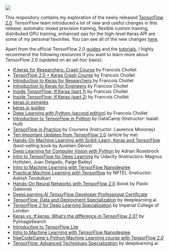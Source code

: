 ![](https://i.ibb.co/LJdwtJ8/TF-Full-Color-Primary-Horizontal.png)

This respository contains my exploration of the newly released [TensorFlow 2.0](http://tensflow.org/). TensorFlow team introduced a lot of new and useful changes in this release; automatic mixed precision training, flexible custom  training, distributed GPU training, enhanced ops for the high-level Keras API are some of my personal favorites. 
You can see all of the new changes [here](https://www.youtube.com/watch?v=kPweUtct2yY). 

Apart from the official TensorFlow 2.0 [guides](https://www.tensorflow.org/guide) and the [tutorials](https://www.tensorflow.org/tutorials), I highly recommend the following resources if you want to learn more about TensorFlow 2.0 (updated on an ad-hoc basis):

- [tf.keras for Researchers: Crash Course](https://colab.research.google.com/drive/17u-pRZJnKN0gO5XZmq8n5A2bKGrfKEUg) by Francois Chollet
- [TensorFlow 2.0 + Keras Crash Course](https://colab.research.google.com/drive/1UCJt8EYjlzCs1H1d1X0iDGYJsHKwu-NO) by Francois Chollet
- [Introduction to Keras for Researchers](https://colab.research.google.com/drive/169PfzM0kvtA5UP4k6Sl1yCG9tsE2MLia) by Francois Chollet
- [Introduction to Keras for Engineers](https://colab.research.google.com/drive/1lWUGZarlbORaHYUZlF9muCgpPl8pEvve) by Francois Chollet
- [Inside TensorFlow: tf.Keras (part 1)](https://youtu.be/UYRBHFAvLSs) by Francois Chollet
- [Inside TensorFlow: tf.Keras (part 2)](https://www.youtube.com/watch?v=uhzGTijaw8A) by Francois Chollet
- [keras.io exmples](https://keras.io/examples)
- [keras.io guides](https://keras.io/guides)
- [Deep Learning with Python (second edition)](https://www.manning.com/books/deep-learning-with-python) by Francois Chollet
- [Introduction to TensorFlow in Python](https://www.datacamp.com/courses/introduction-to-tensorflow-in-python?tap_a=5644-dce66f&tap_s=357540-5b28dd) by DataCamp (Instructor: Isaiah Hull)
- [TensorFlow in Practice](https://www.coursera.org/specializations/tensorflow-in-practice) by Coursera (Instructor: Laurence Moroney)
- [Ten Important Updates from TensorFlow 2.0](https://www.datacamp.com/community/tutorials/ten-important-updates-tensorflow) (article by me)
- [Hands-On Machine Learning with Scikit-Learn, Keras and TensorFlow](https://www.amazon.in/Hands-Machine-Learning-Scikit-Learn-Tensor/dp/9352139054) (best-selling book by Aurélien Géron)
- [Deep Learning for Computer Vision with Python](https://www.pyimagesearch.com/deep-learning-computer-vision-python-book/) by Adrian Rosebrock
- [Intro to TensorFlow for Deep Learning](https://www.udacity.com/course/intro-to-tensorflow-for-deep-learning--ud187) by Udacity (Instructors: Magnus Hyttsten, Juan Delgado, Paige Bailey)
- [Intro to Machine Learning with TensorFlow Nanodegree](https://www.udacity.com/course/intro-to-machine-learning-with-tensorflow-nanodegree--nd230)
- [Practical Machine Learning with Tensorflow](https://www.youtube.com/playlist?list=PLOzRYVm0a65cTV_t0BYj-nV8VX_Me6Es3) by NPTEL (Instructor: Ashish Tendulkar)
- [Hands-On Neural Networks with TensorFlow 2.0](https://www.amazon.com/Hands-Neural-Networks-Tensorflow-2-0-dp-1789615550/dp/1789615550/) (book by Paolo Galeone)
- [DeepLearning.AI TensorFlow Developer Professional Certificate](https://www.coursera.org/professional-certificates/tensorflow-in-practice)
- [TensorFlow: Data and Deployment Specialization](https://www.coursera.org/specializations/tensorflow-data-and-deployment) by deeplearning.ai
- [TensorFlow 2 for Deep Learning Specialization](https://www.coursera.org/specializations/tensorflow2-deeplearning) by Imperial College of London
- [Keras vs. tf.keras: What’s the difference in TensorFlow 2.0?](https://www.pyimagesearch.com/2019/10/21/keras-vs-tf-keras-whats-the-difference-in-tensorflow-2-0/) by PyImageSearch
- [Introduction to TensorFlow Lite](https://www.udacity.com/course/intro-to-tensorflow-lite--ud190)
- [Intro to Machine Learning with TensorFlow Nanodegree](https://www.udacity.com/course/intro-to-machine-learning-with-tensorflow-nanodegree--nd230)
- [freeCodeCamp's Python Machine Learning course with TensorFlow 2.0](https://www.freecodecamp.org/news/massive-tensorflow-2-0-free-course/)
- [TensorFlow: Advanced Techniques Specialization](https://www.coursera.org/specializations/tensorflow-advanced-techniques) by deeplearning.ai

